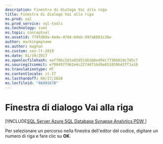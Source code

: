 ```yaml
---
description: Finestra di dialogo Vai alla riga
title: Finestra di dialogo Vai alla riga
ms.prod: sql
ms.prod_service: sql-tools
ms.technology: ssms
ms.topic: conceptual
ms.assetid: 779fdb9a-4ede-4784-b9eb-997a6683c26e
author: markingmyname
ms.author: maghan
ms.custom: seo-lt-2019
ms.date: 01/19/2017
ms.openlocfilehash: eaff06c583a03d514b1b0ed94c7730b81dc745c7
ms.sourcegitcommit: e700497f962e4c2274df16d9e651059b42ff1a10
ms.translationtype: HT
ms.contentlocale: it-IT
ms.lasthandoff: 08/17/2020
ms.locfileid: "88491678"
---
```

# <a name="go-to-line-dialog-box"></a>Finestra di dialogo Vai alla riga

[!INCLUDE[SQL Server Azure SQL Database Synapse Analytics PDW ](../../includes/applies-to-version/sql-asdb-asdbmi-asa-pdw.md)]

 Per selezionare un percorso nella finestra dell'editor del codice, digitare un numero di riga e fare clic su **OK**.
